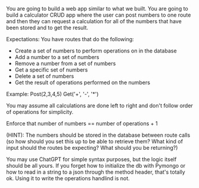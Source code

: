 You are going to build a web app similar to what we built. You are going to build a calculator CRUD
app where the user can post numbers to one route and then they can request a calculation for all of the numbers that have been stored and to get the result.

Expectations:
You have routes that do the following:
- Create a set of numbers to perform operations on in the database
- Add a number to a set of numbers
- Remove a number from a set of numbers
- Get a specific set of numbers
- Delete a set of numbers
- Get the result of operations performed on the numbers

Example: 
Post(2,3,4,5)
Get('+', '-', '*')


You may assume all calculations are done left to right and don't follow order of operations for simplicity.

Enforce that number of numbers == number of operations + 1

(HINT): The numbers should be stored in the database between route calls (so how should you set this up to be able to retrieve them? What kind of input should the routes be expecting? What should you be returning?)

You may use ChatGPT for simple syntax purposes, but the logic itself should be all yours. If you forget how to initialize the db with Pymongo or how to read in a string to a json through the method header, that's totally ok. Using it to write the operations handlind is not.

